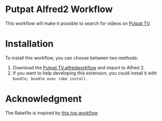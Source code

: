 # Putpat Alfred2 Workflow

This workflow will make it possible to search for videos on [Putpat TV](http://www.putpat.tv).

# Installation

To install this workflow, you can choose between two methods:

1. Download the [Putpat TV.alfredworkflow](https://github.com/putpat/alfred2-putpat/raw/master/Putpat%20TV.alfredworkflow) 
   and import to Alfred 2.
2. If you want to help developing this extension, you could install it with ``bundle; bundle exec rake install``.

# Acknowledgment

The Rakefile is inspired by [this top workflow](https://github.com/zhaocai/alfred2-top-workflow)

